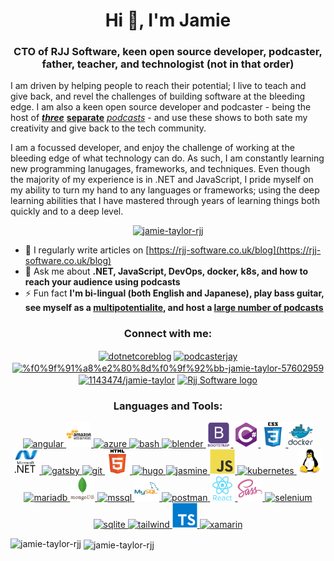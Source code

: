 <h1 align="center">Hi 👋, I'm Jamie</h1>
<h3 align="center">CTO of RJJ Software, keen open source developer, podcaster, father, teacher, and technologist (not in that order)</h3>

I am driven by helping people to reach their potential; I live to teach and give back, and revel the challenges of building software at the bleeding edge. I am also a keen open source developer and podcaster - being the host of ***[three](https://dotnetcore.show)*** **[separate](https://tabsandspaces.io)** _[podcasts](https://wafflingtaylors.rocks)_ - and use these shows to both sate my creativity and give back to the tech community.

I am a focussed developer, and enjoy the challenge of working at the bleeding edge of what technology can do. As such, I am constantly learning new programming lanugages, frameworks, and techniques. Even though the majority of my experience is in .NET and JavaScript, I pride myself on my ability to turn my hand to any languages or frameworks; using the deep learning abilities that I have mastered through years of learning things both quickly and to a deep level.

<p align="center"> <a href="https://github.com/jamie-taylor-rjj"><img src="https://github-profile-trophy.vercel.app/?username=jamie-taylor-rjj&rank=SECRET,SSS,SS,S,AAA,AA,A,B,C&column=3&theme=algolia&no-frame=true&no-bg=true" alt="jamie-taylor-rjj" /></a> </p>

- 📝 I regularly write articles on [https://rjj-software.co.uk/blog](https://rjj-software.co.uk/blog)
- 💬 Ask me about **.NET, JavaScript, DevOps, docker, k8s, and how to reach your audience using podcasts**
- ⚡ Fun fact **I'm bi-lingual (both English and Japanese), play bass guitar, see myself as a [multipotentialite](https://en.wikipedia.org/wiki/Multipotentiality), and host a [large number of podcasts](https://www.podchaser.com/creators/jamie-taylor-107ZzkFzHS)**

<h3 align="center">Connect with me:</h3>
<p align="center">
<a href="https://dev.to/dotnetcoreblog" target="blank"><img align="center" src="https://cdn.jsdelivr.net/npm/simple-icons@3.0.1/icons/dev-dot-to.svg" alt="dotnetcoreblog" height="30" width="40" /></a>
<a href="https://twitter.com/podcasterjay" target="blank"><img align="center" src="https://raw.githubusercontent.com/rahuldkjain/github-profile-readme-generator/master/src/images/icons/Social/twitter.svg" alt="podcasterjay" height="30" width="40" /></a>
<a href="https://linkedin.com/in/%f0%9f%91%a8%e2%80%8d%f0%9f%92%bb-jamie-taylor-57602959" target="blank"><img align="center" src="https://raw.githubusercontent.com/rahuldkjain/github-profile-readme-generator/master/src/images/icons/Social/linked-in-alt.svg" alt="%f0%9f%91%a8%e2%80%8d%f0%9f%92%bb-jamie-taylor-57602959" height="30" width="40" /></a>
<a href="https://stackoverflow.com/users/1143474/jamie-taylor" target="blank"><img align="center" src="https://raw.githubusercontent.com/rahuldkjain/github-profile-readme-generator/master/src/images/icons/Social/stack-overflow.svg" alt="1143474/jamie-taylor" height="30" width="40" /></a>
<a href="https://rjj-software.co.uk"><img align="center" src="https://rjj-software.co.uk/images/rjj-logo.png" alt="Rjj Software logo" height="30" width="71" /></a>
</p>

<h3 align="center">Languages and Tools:</h3>
<p align="center"> <a href="https://angular.io" target="_blank"> <img src="https://angular.io/assets/images/logos/angular/angular.svg" alt="angular" width="40" height="40"/> </a> <a href="https://aws.amazon.com" target="_blank"> <img src="https://raw.githubusercontent.com/devicons/devicon/master/icons/amazonwebservices/amazonwebservices-original-wordmark.svg" alt="aws" width="40" height="40"/> </a> <a href="https://azure.microsoft.com/en-in/" target="_blank"> <img src="https://www.vectorlogo.zone/logos/microsoft_azure/microsoft_azure-icon.svg" alt="azure" width="40" height="40"/> </a> <a href="https://www.gnu.org/software/bash/" target="_blank"> <img src="https://www.vectorlogo.zone/logos/gnu_bash/gnu_bash-icon.svg" alt="bash" width="40" height="40"/> </a> <a href="https://www.blender.org/" target="_blank"> <img src="https://download.blender.org/branding/community/blender_community_badge_white.svg" alt="blender" width="40" height="40"/> </a> <a href="https://getbootstrap.com" target="_blank"> <img src="https://raw.githubusercontent.com/devicons/devicon/master/icons/bootstrap/bootstrap-plain-wordmark.svg" alt="bootstrap" width="40" height="40"/> </a> <a href="https://www.w3schools.com/cs/" target="_blank"> <img src="https://raw.githubusercontent.com/devicons/devicon/master/icons/csharp/csharp-original.svg" alt="csharp" width="40" height="40"/> </a> <a href="https://www.w3schools.com/css/" target="_blank"> <img src="https://raw.githubusercontent.com/devicons/devicon/master/icons/css3/css3-original-wordmark.svg" alt="css3" width="40" height="40"/> </a> <a href="https://www.docker.com/" target="_blank"> <img src="https://raw.githubusercontent.com/devicons/devicon/master/icons/docker/docker-original-wordmark.svg" alt="docker" width="40" height="40"/> </a> <a href="https://dotnet.microsoft.com/" target="_blank"> <img src="https://raw.githubusercontent.com/devicons/devicon/master/icons/dot-net/dot-net-original-wordmark.svg" alt="dotnet" width="40" height="40"/> </a> <a href="https://www.gatsbyjs.com/" target="_blank"> <img src="https://www.vectorlogo.zone/logos/gatsbyjs/gatsbyjs-icon.svg" alt="gatsby" width="40" height="40"/> </a> <a href="https://git-scm.com/" target="_blank"> <img src="https://www.vectorlogo.zone/logos/git-scm/git-scm-icon.svg" alt="git" width="40" height="40"/> </a> <a href="https://www.w3.org/html/" target="_blank"> <img src="https://raw.githubusercontent.com/devicons/devicon/master/icons/html5/html5-original-wordmark.svg" alt="html5" width="40" height="40"/> </a> <a href="https://gohugo.io/" target="_blank"> <img src="https://api.iconify.design/logos-hugo.svg" alt="hugo" width="40" height="40"/> </a> <a href="https://jasmine.github.io/" target="_blank"> <img src="https://www.vectorlogo.zone/logos/jasmine/jasmine-icon.svg" alt="jasmine" width="40" height="40"/> </a> <a href="https://developer.mozilla.org/en-US/docs/Web/JavaScript" target="_blank"> <img src="https://raw.githubusercontent.com/devicons/devicon/master/icons/javascript/javascript-original.svg" alt="javascript" width="40" height="40"/> </a> <a href="https://kubernetes.io" target="_blank"> <img src="https://www.vectorlogo.zone/logos/kubernetes/kubernetes-icon.svg" alt="kubernetes" width="40" height="40"/> </a> <a href="https://www.linux.org/" target="_blank"> <img src="https://raw.githubusercontent.com/devicons/devicon/master/icons/linux/linux-original.svg" alt="linux" width="40" height="40"/> </a> <a href="https://mariadb.org/" target="_blank"> <img src="https://www.vectorlogo.zone/logos/mariadb/mariadb-icon.svg" alt="mariadb" width="40" height="40"/> </a> <a href="https://www.mongodb.com/" target="_blank"> <img src="https://raw.githubusercontent.com/devicons/devicon/master/icons/mongodb/mongodb-original-wordmark.svg" alt="mongodb" width="40" height="40"/> </a> <a href="https://www.microsoft.com/en-us/sql-server" target="_blank"> <img src="https://www.svgrepo.com/show/303229/microsoft-sql-server-logo.svg" alt="mssql" width="40" height="40"/> </a> <a href="https://www.mysql.com/" target="_blank"> <img src="https://raw.githubusercontent.com/devicons/devicon/master/icons/mysql/mysql-original-wordmark.svg" alt="mysql" width="40" height="40"/> </a> <a href="https://postman.com" target="_blank"> <img src="https://www.vectorlogo.zone/logos/getpostman/getpostman-icon.svg" alt="postman" width="40" height="40"/> </a> <a href="https://reactjs.org/" target="_blank"> <img src="https://raw.githubusercontent.com/devicons/devicon/master/icons/react/react-original-wordmark.svg" alt="react" width="40" height="40"/> </a> <a href="https://sass-lang.com" target="_blank"> <img src="https://raw.githubusercontent.com/devicons/devicon/master/icons/sass/sass-original.svg" alt="sass" width="40" height="40"/> </a> <a href="https://www.selenium.dev" target="_blank"> <img src="https://raw.githubusercontent.com/detain/svg-logos/780f25886640cef088af994181646db2f6b1a3f8/svg/selenium-logo.svg" alt="selenium" width="40" height="40"/> </a> <a href="https://www.sqlite.org/" target="_blank"> <img src="https://www.vectorlogo.zone/logos/sqlite/sqlite-icon.svg" alt="sqlite" width="40" height="40"/> </a> <a href="https://tailwindcss.com/" target="_blank"> <img src="https://www.vectorlogo.zone/logos/tailwindcss/tailwindcss-icon.svg" alt="tailwind" width="40" height="40"/> </a> <a href="https://www.typescriptlang.org/" target="_blank"> <img src="https://raw.githubusercontent.com/devicons/devicon/master/icons/typescript/typescript-original.svg" alt="typescript" width="40" height="40"/> </a> <a href="https://dotnet.microsoft.com/apps/xamarin" target="_blank"> <img src="https://raw.githubusercontent.com/detain/svg-logos/780f25886640cef088af994181646db2f6b1a3f8/svg/xamarin.svg" alt="xamarin" width="40" height="40"/> </a> </p>

<p><img align="left" src="https://github-readme-stats.vercel.app/api/top-langs?username=jamie-taylor-rjj&show_icons=true&locale=en&layout=compact" alt="jamie-taylor-rjj" /></p>

<p>&nbsp;<img align="center" src="https://github-readme-stats.vercel.app/api?username=jamie-taylor-rjj&show_icons=true&locale=en" alt="jamie-taylor-rjj" /></p>

